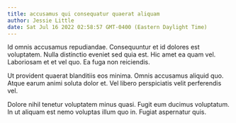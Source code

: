 ```yaml
---
title: accusamus qui consequatur quaerat aliquam
author: Jessie Little
date: Sat Jul 16 2022 02:58:57 GMT-0400 (Eastern Daylight Time)
---
```

Id omnis accusamus repudiandae. Consequuntur et id dolores est voluptatem. Nulla distinctio eveniet sed quia est. Hic amet ea quam vel. Laboriosam et et vel quo. Ea fuga non reiciendis.

 Ut provident quaerat blanditiis eos minima. Omnis accusamus aliquid quo. Atque earum animi soluta dolor et. Vel libero perspiciatis velit perferendis vel.

 Dolore nihil tenetur voluptatem minus quasi. Fugit eum ducimus voluptatum. In ut aliquam est nemo voluptas illum quo in. Fugiat aspernatur quis.